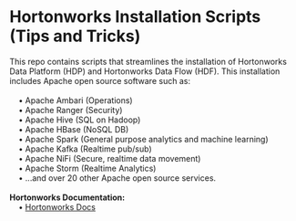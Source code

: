 # Hortonworks Installation Scripts (Tips and Tricks)
This repo contains scripts that streamlines the installation of Hortonworks Data Platform (HDP) and Hortonworks Data Flow (HDF). This installation includes Apache open source software such as:
<br>
<br>&nbsp;&nbsp;&nbsp;&nbsp;&bull;&nbsp;Apache Ambari (Operations)
<br>&nbsp;&nbsp;&nbsp;&nbsp;&bull;&nbsp;Apache Ranger (Security)
<br>&nbsp;&nbsp;&nbsp;&nbsp;&bull;&nbsp;Apache Hive (SQL on Hadoop)
<br>&nbsp;&nbsp;&nbsp;&nbsp;&bull;&nbsp;Apache HBase (NoSQL DB)
<br>&nbsp;&nbsp;&nbsp;&nbsp;&bull;&nbsp;Apache Spark (General purpose analytics and machine learning)
<br>&nbsp;&nbsp;&nbsp;&nbsp;&bull;&nbsp;Apache Kafka (Realtime pub/sub)
<br>&nbsp;&nbsp;&nbsp;&nbsp;&bull;&nbsp;Apache NiFi (Secure, realtime data movement)
<br>&nbsp;&nbsp;&nbsp;&nbsp;&bull;&nbsp;Apache Storm (Realtime Analytics)
<br>&nbsp;&nbsp;&nbsp;&nbsp;&bull;&nbsp;...and over 20 other Apache open source services.
<br>
<br><b>Hortonworks Documentation:</b>
<br>&nbsp;&nbsp;&nbsp;&nbsp;&bull;&nbsp;<a href="https://docs.hortonworks.com/">Hortonworks Docs</a>

